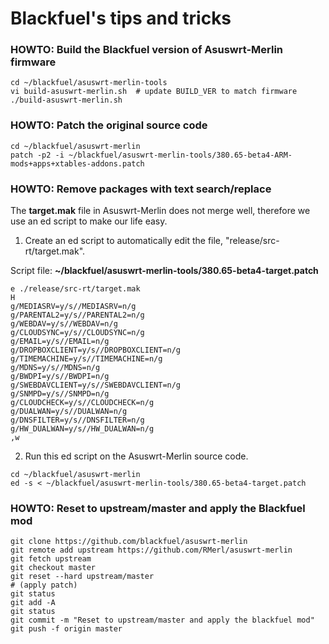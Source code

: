 # Blackfuel's tips and tricks

### HOWTO: Build the Blackfuel version of Asuswrt-Merlin firmware
```
cd ~/blackfuel/asuswrt-merlin-tools
vi build-asuswrt-merlin.sh  # update BUILD_VER to match firmware
./build-asuswrt-merlin.sh
```

### HOWTO: Patch the original source code
```
cd ~/blackfuel/asuswrt-merlin
patch -p2 -i ~/blackfuel/asuswrt-merlin-tools/380.65-beta4-ARM-mods+apps+xtables-addons.patch
```

### HOWTO: Remove packages with text search/replace
The **target.mak** file in Asuswrt-Merlin does not merge well, therefore we use an ed script to make our life easy.

1. Create an ed script to automatically edit the file, "release/src-rt/target.mak".

  Script file: **~/blackfuel/asuswrt-merlin-tools/380.65-beta4-target.patch**
  ```
  e ./release/src-rt/target.mak
  H
  g/MEDIASRV=y/s//MEDIASRV=n/g
  g/PARENTAL2=y/s//PARENTAL2=n/g
  g/WEBDAV=y/s//WEBDAV=n/g
  g/CLOUDSYNC=y/s//CLOUDSYNC=n/g
  g/EMAIL=y/s//EMAIL=n/g
  g/DROPBOXCLIENT=y/s//DROPBOXCLIENT=n/g
  g/TIMEMACHINE=y/s//TIMEMACHINE=n/g
  g/MDNS=y/s//MDNS=n/g
  g/BWDPI=y/s//BWDPI=n/g
  g/SWEBDAVCLIENT=y/s//SWEBDAVCLIENT=n/g
  g/SNMPD=y/s//SNMPD=n/g
  g/CLOUDCHECK=y/s//CLOUDCHECK=n/g
  g/DUALWAN=y/s//DUALWAN=n/g
  g/DNSFILTER=y/s//DNSFILTER=n/g
  g/HW_DUALWAN=y/s//HW_DUALWAN=n/g
  ,w
  ```

2. Run this ed script on the Asuswrt-Merlin source code.
  ```
  cd ~/blackfuel/asuswrt-merlin
  ed -s < ~/blackfuel/asuswrt-merlin-tools/380.65-beta4-target.patch
  ```

### HOWTO: Reset to upstream/master and apply the Blackfuel mod
```
git clone https://github.com/blackfuel/asuswrt-merlin
git remote add upstream https://github.com/RMerl/asuswrt-merlin
git fetch upstream
git checkout master
git reset --hard upstream/master
# (apply patch)
git status
git add -A
git status
git commit -m "Reset to upstream/master and apply the blackfuel mod"
git push -f origin master
```
